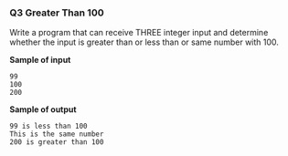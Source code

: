 ### Q3 Greater Than 100

Write a program that can receive THREE integer input and determine whether the input is greater than or less than or same number with 100.

**Sample of input**

```
99
100
200
```

**Sample of output**

```
99 is less than 100
This is the same number
200 is greater than 100
```
